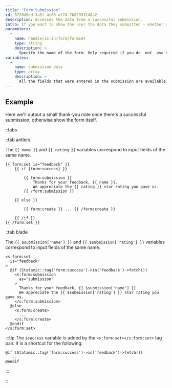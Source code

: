 ```yaml
---
title: "Form:Submission"
id: 8720d9ed-3a5f-4c60-af74-7b82933146a2
description: Accesses the data from a successful submission.
intro: If you want to show the user the data they submitted — whether as a confirmation or to pre-populate or personalize some content — this is the easiest way to do it.
parameters:
  -
    name: handle|is|in|form|formset
    type: string
    description: >
      Specify the name of the form. Only required if you do _not_ use the `form:set` tag, or don't have a `form` defined in the current context.
variables:
  -
    name: submission data
    type: array
    description: >
      All the fields that were entered in the submission are available.
---
```

## Example

Here we'll output a small thank-you note once there's a successful submission, otherwise show the form itself.

::tabs

::tab antlers

The `{{ name }}` and `{{ rating }}` variables correspond to input fields of the same name.

```antlers
{{ form:set is="feedback" }}
    {{ if {form:success} }}

        {{ form:submission }}
            Thanks for your feedback, {{ name }}.
            We appreciate the {{ rating }} star rating you gave us.
        {{ /form:submission }}

    {{ else }}

        {{ form:create }} ... {{ /form:create }}

    {{ /if }}
{{ /form:set }}
```
::tab blade

The `{{ $submission['name'] }}` and `{{ $submission['rating'] }}` variables correspond to input fields of the same name.

```blade
<s:form:set
  is="feedback"
>
  @if (Statamic::tag('form:success')->in('feedback')->fetch())
    <s:form:submission
      as="submission"
    >
      Thanks for your feedback, {{ $submission['name'] }}.
      We appreciate the {{ $submission['rating'] }} star rating you gave us.
    </s:form:submission>
  @else
    <s:form:create>
      ...
    </s:form:create>
  @endif
</s:form:set>
```

:::tip
The `$success` variable is added by the `<s:form:set></s:form:set>` tag pair. It is a shortcut for the following:

```blade
@if (Statamic::tag('form:success')->in('feedback')->fetch())
  ...
@endif
```
:::

::
